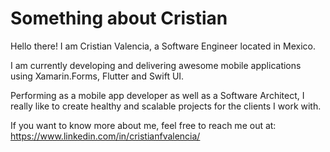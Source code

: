 
# Something about Cristian

Hello there! I am Cristian Valencia, a Software Engineer located in Mexico.

I am currently developing and delivering awesome mobile applications using Xamarin.Forms, Flutter and Swift UI. 

Performing as a mobile app developer as well as a Software Architect, I really like to create healthy and scalable projects for the clients I work with. 

If you want to know more about me, feel free to reach me out at: https://www.linkedin.com/in/cristianfvalencia/

<!--
**CristianValencia/CristianValencia** is a ✨ _special_ ✨ repository because its `README.md` (this file) appears on your GitHub profile.

Here are some ideas to get you started:

- 🔭 I’m currently working on ...
- 🌱 I’m currently learning ...
- 👯 I’m looking to collaborate on ...
- 🤔 I’m looking for help with ...
- 💬 Ask me about ...
- 📫 How to reach me: ...
- 😄 Pronouns: ...
- ⚡ Fun fact: ...
-->
